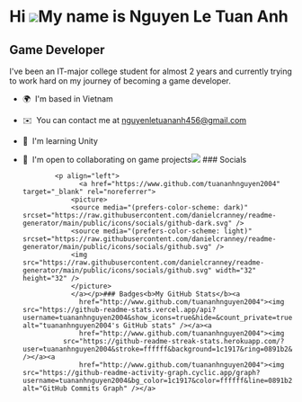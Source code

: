 Hi ![](https://user-images.githubusercontent.com/18350557/176309783-0785949b-9127-417c-8b55-ab5a4333674e.gif)My name is Nguyen Le Tuan Anh
==========================================================================================================================================

Game Developer
--------------

I've been an IT-major college student for almost 2 years and currently trying to work hard on my journey of becoming a game developer.

*   🌍  I'm based in Vietnam
*   ✉️  You can contact me at [nguyenletuananh456@gmail.com](mailto:nguyenletuananh456@gmail.com)
*   🧠  I'm learning Unity
*   🤝  I'm open to collaborating on game projects<a href="https://www.github.com/tuananhnguyen2004" target="_blank" rel="noreferrer"><img
                  src="https://img.shields.io/github/followers/tuananhnguyen2004?logo=github&style=for-the-badge&color=0891b2&labelColor=1c1917" /></a>
                  ### Socials
                  
                  
                <p align="left">
                      <a href="https://www.github.com/tuananhnguyen2004" target="_blank" rel="noreferrer">
                    <picture>
                    <source media="(prefers-color-scheme: dark)" srcset="https://raw.githubusercontent.com/danielcranney/readme-generator/main/public/icons/socials/github-dark.svg" />
                    <source media="(prefers-color-scheme: light)" srcset="https://raw.githubusercontent.com/danielcranney/readme-generator/main/public/icons/socials/github.svg" />
                    <img src="https://raw.githubusercontent.com/danielcranney/readme-generator/main/public/icons/socials/github.svg" width="32" height="32" />
                    </picture>
                    </a></p>### Badges<b>My GitHub Stats</b><a
                      href="http://www.github.com/tuananhnguyen2004"><img src="https://github-readme-stats.vercel.app/api?username=tuananhnguyen2004&show_icons=true&hide=&count_private=true&title_color=0891b2&text_color=ffffff&icon_color=0891b2&bg_color=1c1917&hide_border=true&show_icons=true" alt="tuananhnguyen2004's GitHub stats" /></a><a
                      href="http://www.github.com/tuananhnguyen2004"><img
                  src="https://github-readme-streak-stats.herokuapp.com/?user=tuananhnguyen2004&stroke=ffffff&background=1c1917&ring=0891b2&fire=0891b2&currStreakNum=ffffff&currStreakLabel=0891b2&sideNums=ffffff&sideLabels=ffffff&dates=ffffff&hide_border=true" /></a><a
                      href="http://www.github.com/tuananhnguyen2004"><img src="https://github-readme-activity-graph.cyclic.app/graph?username=tuananhnguyen2004&bg_color=1c1917&color=ffffff&line=0891b2&point=ffffff&area_color=1c1917&area=true&hide_border=true&custom_title=GitHub%20Commits%20Graph" alt="GitHub Commits Graph" /></a>
